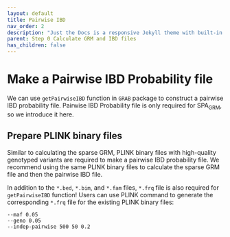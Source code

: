 ```yaml
---
layout: default
title: Pairwise IBD
nav_order: 2
description: "Just the Docs is a responsive Jekyll theme with built-in search that is easily customizable and hosted on GitHub Pages."
parent: Step 0 Calculate GRM and IBD files
has_children: false
---
```


# Make a Pairwise IBD Probability file

We can use  `getPairwiseIBD` function in `GRAB` package to construct a pairwise IBD probability file. Pairwise IBD Probability file is only required for SPA<sub>GRM</sub>, so we introduce it here.

## Prepare PLINK binary files

Similar to calculating the sparse GRM, PLINK binary files with high-quality genotyped variants are required to make a pairwise IBD probability file. We recommend using the same PLINK binary files to calculate the sparse GRM file and then the pairwise IBD file.

In addition to the `*.bed`, `*.bim`, and `*.fam` files, `*.frq` file is also required for `getPairwiseIBD` function! Users can use PLINK command to generate the corresponding `*.frq` file for the existing PLINK binary files:

```
--maf 0.05
--geno 0.05
--indep-pairwise 500 50 0.2
```


